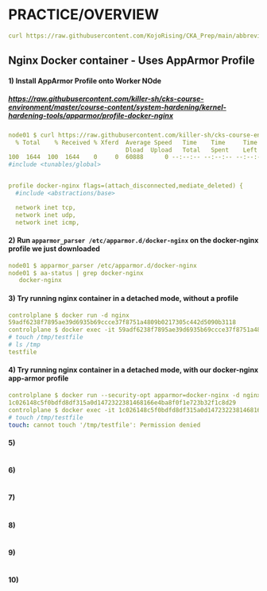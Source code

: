 # PRACTICE/OVERVIEW
```yaml
curl https://raw.githubusercontent.com/KojoRising/CKA_Prep/main/abbreviated_alias.sh > alias.sh && source alias.sh
```

## Nginx Docker container - Uses AppArmor Profile

#### 1) Install AppArmor Profile onto Worker NOde 
##### https://raw.githubusercontent.com/killer-sh/cks-course-environment/master/course-content/system-hardening/kernel-hardening-tools/apparmor/profile-docker-nginx
```yaml
node01 $ curl https://raw.githubusercontent.com/killer-sh/cks-course-environment/master/course-content/system-hardening/kernel-hardening-tools/apparmor/profile-docker-nginx | tee /etc/apparmor.d/docker-nginx
  % Total    % Received % Xferd  Average Speed   Time    Time     Time  Current
                                 Dload  Upload   Total   Spent    Left  Speed
100  1644  100  1644    0     0  60888      0 --:--:-- --:--:-- --:--:-- 60888
#include <tunables/global>


profile docker-nginx flags=(attach_disconnected,mediate_deleted) {
  #include <abstractions/base>

  network inet tcp,
  network inet udp,
  network inet icmp,
```

#### 2) Run `apparmor_parser /etc/apparmor.d/docker-nginx` on the docker-nginx profile we just downloaded
```yaml
node01 $ apparmor_parser /etc/apparmor.d/docker-nginx
node01 $ aa-status | grep docker-nginx
   docker-nginx
```

#### 3) Try running nginx container in a detached mode, without a profile
```yaml
controlplane $ docker run -d nginx
59adf6238f7895ae39d6935b69ccce37f8751a4809b0217305c442d5090b3118
controlplane $ docker exec -it 59adf6238f7895ae39d6935b69ccce37f8751a4809b0217305c442d5090b3118 sh
# touch /tmp/testfile
# ls /tmp
testfile
```

#### 4) Try running nginx container in a detached mode, with our docker-nginx app-armor profile
```yaml
controlplane $ docker run --security-opt apparmor=docker-nginx -d nginx
1c026148c5f0bdfd8df315a0d1472322381468166e4ba8f0f1e723b32f1c8d29
controlplane $ docker exec -it 1c026148c5f0bdfd8df315a0d1472322381468166e4ba8f0f1e723b32f1c8d29 sh
# touch /tmp/testfile
touch: cannot touch '/tmp/testfile': Permission denied
```

#### 5)
```yaml

```

#### 6)
```yaml

```

#### 7)
```yaml

```

#### 8)
```yaml

```

#### 9)
```yaml

```

#### 10)
```yaml

```

